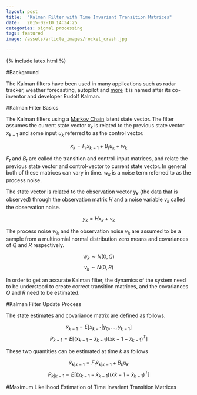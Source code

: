 ```yaml
---
layout: post
title:  "Kalman Filter with Time Invariant Transition Matrices"
date:   2015-02-10 14:34:25
categories: signal processing
tags: featured
image: /assets/article_images/rocket_crash.jpg

---
```


{% include latex.html %}

#Background

The Kalman filters have been used in many applications such as radar
tracker, weather forecasting, autopilot and [more](http://en.wikipedia.org/wiki/Kalman_filter#Applications)
It is named after its co-inventor and developer Rudolf Kalman.

#Kalman Filter Basics

The Kalman filters using a [Markov Chain](http://en.wikipedia.org/wiki/Markov_chain)
latent state vector. The filter assumes the current state vector $x_k$
is related to the previous state vector $x_{k-1}$ and some input $u_k$
referred to as the control vector.

$$ x_k = F_t x_{k-1} + B_t u_k + w_k $$

$F_t$ and $B_t$ are called the transition and control-input matrices,
and relate the previous state vector and control-vector to current
state vector. In general both of these matrices can vary in time.
$w_k$ is a noise term referred to as the process noise.

The state vector is related to the observation vector $y_k$ (the data
that is observed) through the observation matrix $H$ and a noise
variable $v_k$ called the observation noise.

$$ y_k = H x_k + v_k $$

The process noise $w_k$ and the observation noise $v_k$ are assumed to
be a sample from a multinomial normal distribution zero means and
covariances of $Q$ and $R$ respectively.

$$ w_k \sim N(0, Q) $$
$$ v_k \sim N(0, R) $$

In order to get an accurate Kalman filter, the dynamics of the system
need to be understood to create correct transition matrices, and the
covariances $Q$ and $R$ need to be estimated.

#Kalman Filter Update Process

The state estimates and covariance matrix are defined as follows.

$$ \hat{x}_{k-1} = E[x_{k-1}\rvert y_0, ..., y_{k-1} ] $$
$$ P_{k-1} = E[(x_{k-1}-\hat{x}_{k-1})(x{k-1}-\hat{x}_{k-1})^T] $$

These two quantities can be estimated at time $k$ as follows

$$ \hat{x}_{k \rvert k-1} = F_t \hat{x}_{k \rvert k-1} + B_k u_k$$
$$ P_{k\rvert k-1} = E[(x_{k-1}-\hat{x}_{k-1})(x{k-1}-\hat{x}_{k-1})^T] $$

<!---
$$ a_k = a_{t\rvect k-1} + H_{k}P_{k \rvert k-1} H_{k}^T + B_k Q_k B_k^T $$
$$ P_{k}
-->

#Maximum Likelihood Estimation of Time Invarient Transition Matrices

